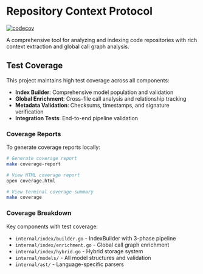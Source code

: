 # Repository Context Protocol

[![codecov](https://codecov.io/gh/qraftworxDev/repository-context-protocol/graph/badge.svg?token=IV7364HI6X)](https://codecov.io/gh/qraftworxDev/repository-context-protocol)

A comprehensive tool for analyzing and indexing code repositories with rich context extraction and global call graph analysis.

## Test Coverage

This project maintains high test coverage across all components:

- **Index Builder**: Comprehensive model population and validation
- **Global Enrichment**: Cross-file call analysis and relationship tracking
- **Metadata Validation**: Checksums, timestamps, and signature verification
- **Integration Tests**: End-to-end pipeline validation

### Coverage Reports

To generate coverage reports locally:

```bash
# Generate coverage report
make coverage-report

# View HTML coverage report
open coverage.html

# View terminal coverage summary
make coverage
```

### Coverage Breakdown

Key components with test coverage:
- `internal/index/builder.go` - IndexBuilder with 3-phase pipeline
- `internal/index/enrichment.go` - Global call graph enrichment
- `internal/index/hybrid.go` - Hybrid storage system
- `internal/models/` - All model structures and validation
- `internal/ast/` - Language-specific parsers
